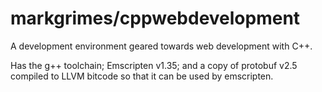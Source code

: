 # markgrimes/cppwebdevelopment

A development environment geared towards web development with C++.

Has the g++ toolchain; Emscripten v1.35; and a copy of protobuf v2.5 compiled to LLVM bitcode so that it can be used by emscripten.

